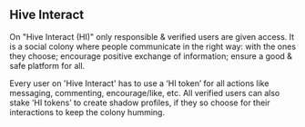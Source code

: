## Hive Interact
On "Hive Interact (HI)" only responsible & verified users are given access. It is a social colony where people communicate in the right way: with the ones they choose; encourage positive exchange of information; ensure a good & safe platform for all.

Every user on 'Hive Interact' has to use a ‘HI token’ for all actions like messaging, commenting, encourage/like, etc. All verified users can also stake ‘HI tokens’ to create shadow profiles, if they so choose for their interactions to keep the colony humming.


